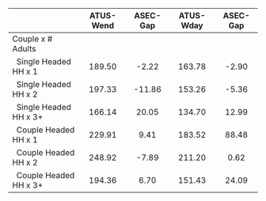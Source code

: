 
|                      |    ATUS-Wend |     ASEC-Gap |    ATUS-Wday |     ASEC-Gap |
| -------------------- | :----------: | :----------: | :----------: | :----------: |
| Couple x # Adults    |              |              |              |              |
| &nbsp;&nbsp;Single Headed HH x 1 |       189.50 |        -2.22 |       163.78 |        -2.90 |
| &nbsp;&nbsp;Single Headed HH x 2 |       197.33 |       -11.86 |       153.26 |        -5.36 |
| &nbsp;&nbsp;Single Headed HH x 3+ |       166.14 |        20.05 |       134.70 |        12.99 |
| &nbsp;&nbsp;Couple Headed HH x 1 |       229.91 |         9.41 |       183.52 |        88.48 |
| &nbsp;&nbsp;Couple Headed HH x 2 |       248.92 |        -7.89 |       211.20 |         0.62 |
| &nbsp;&nbsp;Couple Headed HH x 3+ |       194.36 |         6.70 |       151.43 |        24.09 |

